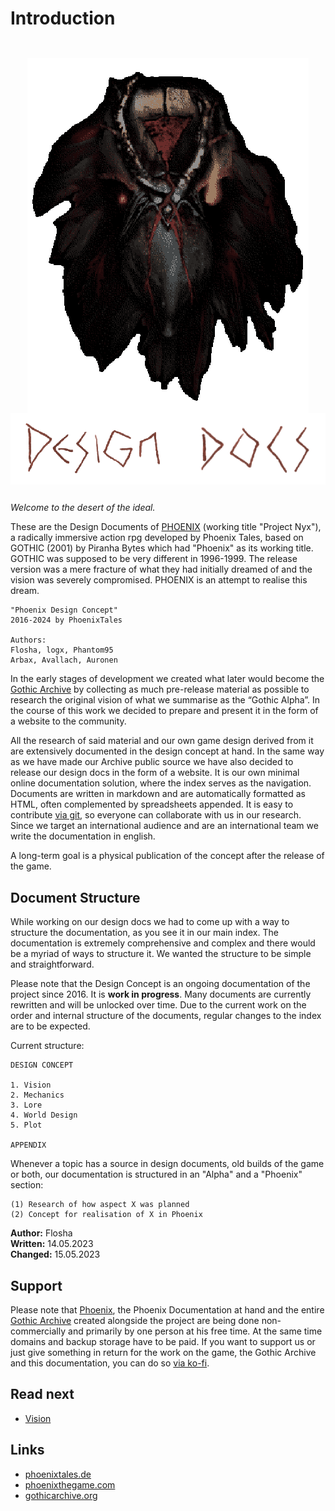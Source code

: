 # Introduction

<img class="phnx-mask" src="/_img/phnx-mask-v07-retro.png">
<img class="logo" src="/_img/headings/designdocs2.png">

*Welcome to the desert of the ideal.*  

These are the Design Documents of [PHOENIX](https://phoenixthegame.com) (working title "Project Nyx"), a radically immersive action rpg developed by Phoenix Tales, based on GOTHIC (2001) by Piranha Bytes which had "Phoenix" as its working title. GOTHIC was supposed to be very different in 1996-1999. The release version was a mere fracture of what they had initially dreamed of and the vision was severely compromised. PHOENIX is an attempt to realise this dream. 

```
"Phoenix Design Concept"
2016-2024 by PhoenixTales

Authors: 
Flosha, logx, Phantom95
Arbax, Avallach, Auronen
```  

In the early stages of development we created what later would become the [Gothic Archive](https://gothicarchive.org) by collecting as much pre-release material as possible to research the original vision of what we summarise as the “Gothic Alpha”. In the course of this work we decided to prepare and present it in the form of a website to the community.

All the research of said material and our own game design derived from it are extensively documented in the design concept at hand. In the same way as we have made our Archive public source we have also decided to release our design docs in the form of a website. It is our own minimal online documentation solution, where the index serves as the navigation. Documents are written in markdown and are automatically formatted as HTML, often complemented by spreadsheets appended. It is easy to contribute [via git](https://github.com/PhoenixTales/phoenix-docs), so everyone can collaborate with us in our research. Since we target an international audience and are an international team <!--(from Germany, Poland, Romania, Czechia and with associations to Ukraine, Russia and Slovakia)--> we write the documentation in english.  

A long-term goal is a physical publication of the concept after the release of the game.   


## Document Structure

While working on our design docs we had to come up with a way to structure the documentation, as you see it in our main index. The documentation is extremely comprehensive and complex and there would be a myriad of ways to structure it. We wanted the structure to be simple and straightforward. 

<p class="subtext blueinfo">Please note that the Design Concept is an ongoing documentation of the project since 2016. It is <strong class="demonic">work in progress</strong>. Many documents are currently rewritten and will be unlocked over time. Due to the current work on the order and internal structure of the documents, regular changes to the index are to be expected.</p>

Current structure:  

```
DESIGN CONCEPT

1. Vision 
2. Mechanics
3. Lore
4. World Design
5. Plot

APPENDIX
```

Whenever a topic has a source in design documents, old builds of the game or both, our documentation is structured in an "Alpha" and a "Phoenix" section:  

```
(1) Research of how aspect X was planned  
(2) Concept for realisation of X in Phoenix
```

**Author:** Flosha  
**Written:** 14.05.2023   
**Changed:** 15.05.2023  


## Support

Please note that [Phoenix](https://phoenixthegame.com), the Phoenix Documentation at hand and the entire [Gothic Archive](https://gothicarchive.org) created alongside the project are being done non-commercially and primarily by one person at his free time. At the same time domains and backup storage have to be paid. If you want to support us or just give something in return for the work on the game, the Gothic Archive and this documentation, you can do so [via ko-fi](https://ko-fi.com/flosha).


## Read next 

* [Vision](/vision/vision)


## Links

* [phoenixtales.de](https://phoenixtales.de)
* [phoenixthegame.com](https://phoenixthegame.com)
* [gothicarchive.org](https://gothicarchive.org)


<style>

   main {
      background: url("/_img/bg/workbg.jpg");
      background-position: top right;
      background-size: 70%;
      background-repeat: no-repeat;
      width: 100%;
   }
      main article {
         padding-top: 500px;
      }
         main .article h1 {
            font-size: 20px;
         }

   .logo {
      display: block;
      image-rendering: pixelated;
      max-height: 400px;
      max-width: 100%;
      margin: 0 auto 2em;
   } 

   .phnx-mask {
      display: block;
      image-rendering: pixelated;
      margin: 0 auto;
      padding-top: 2em;
      width: 450px;
   }

   @media only screen
   and (max-width : 820px) {

      main {
         background: none;
      }

      .phnx-mask {
         width: 100%;
      }
   }
</style>
